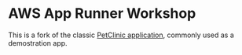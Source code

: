 # AWS App Runner Workshop

This is a fork of the classic [PetClinic application](https://github.com/spring-petclinic/spring-framework-petclinic), 
commonly used as a demostration app.